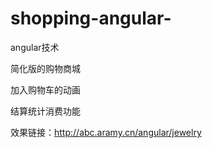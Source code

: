 # shopping-angular-
angular技术

简化版的购物商城

加入购物车的动画

结算统计消费功能

效果链接：http://abc.aramy.cn/angular/jewelry


